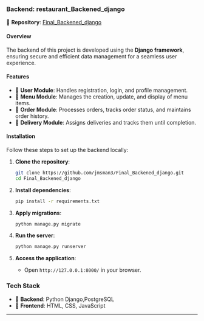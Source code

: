 
### **Backend: restaurant\_Backened\_django**

📂 **Repository**: [Final\_Backened\_django](https://github.com/jmsman3/Final_Backened_django)

#### **Overview**

The backend of this project is developed using the **Django framework**, ensuring secure and efficient data management for a seamless user experience.

#### **Features**

- 🔐 **User Module**: Handles registration, login, and profile management.
- 🍴 **Menu Module**: Manages the creation, update, and display of menu items.
- 🛒 **Order Module**: Processes orders, tracks order status, and maintains order history.
- 🚚 **Delivery Module**: Assigns deliveries and tracks them until completion.

#### **Installation**

Follow these steps to set up the backend locally:

1. **Clone the repository**:

   ```bash
   git clone https://github.com/jmsman3/Final_Backened_django.git
   cd Final_Backened_django
   ```

2. **Install dependencies**:

   ```bash
   pip install -r requirements.txt
   ```

3. **Apply migrations**:

   ```bash
   python manage.py migrate
   ```

4. **Run the server**:

   ```bash
   python manage.py runserver
   ```

5. **Access the application**:

   - Open `http://127.0.0.1:8000/` in your browser.


### **Tech Stack**

- 🐍 **Backend**: Python Django,PostgreSQL
- 🎨 **Frontend**: HTML, CSS, JavaScript

---

